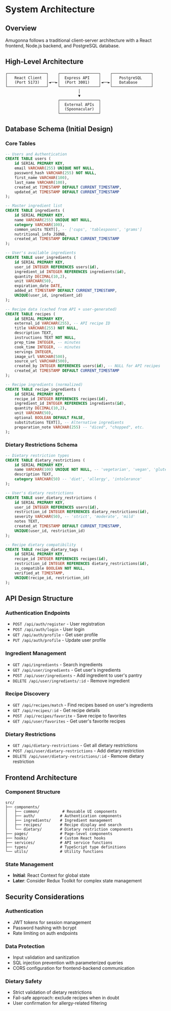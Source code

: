 # System Architecture

## Overview
Amugonna follows a traditional client-server architecture with a React frontend, Node.js backend, and PostgreSQL database.

## High-Level Architecture

```
┌─────────────────┐    ┌─────────────────┐    ┌─────────────────┐
│   React Client  │    │  Express API    │    │   PostgreSQL    │
│   (Port 5173)   │◄──►│  (Port 3001)    │◄──►│   Database      │
└─────────────────┘    └─────────────────┘    └─────────────────┘
                                │
                                ▼
                       ┌─────────────────┐
                       │  External APIs  │
                       │  (Spoonacular)  │
                       └─────────────────┘
```

## Database Schema (Initial Design)

### Core Tables

```sql
-- Users and Authentication
CREATE TABLE users (
    id SERIAL PRIMARY KEY,
    email VARCHAR(255) UNIQUE NOT NULL,
    password_hash VARCHAR(255) NOT NULL,
    first_name VARCHAR(100),
    last_name VARCHAR(100),
    created_at TIMESTAMP DEFAULT CURRENT_TIMESTAMP,
    updated_at TIMESTAMP DEFAULT CURRENT_TIMESTAMP
);

-- Master ingredient list
CREATE TABLE ingredients (
    id SERIAL PRIMARY KEY,
    name VARCHAR(255) UNIQUE NOT NULL,
    category VARCHAR(100),
    common_units TEXT[], -- ['cups', 'tablespoons', 'grams']
    nutritional_info JSONB,
    created_at TIMESTAMP DEFAULT CURRENT_TIMESTAMP
);

-- User's available ingredients
CREATE TABLE user_ingredients (
    id SERIAL PRIMARY KEY,
    user_id INTEGER REFERENCES users(id),
    ingredient_id INTEGER REFERENCES ingredients(id),
    quantity DECIMAL(10,2),
    unit VARCHAR(50),
    expiration_date DATE,
    added_at TIMESTAMP DEFAULT CURRENT_TIMESTAMP,
    UNIQUE(user_id, ingredient_id)
);

-- Recipe data (cached from API + user-generated)
CREATE TABLE recipes (
    id SERIAL PRIMARY KEY,
    external_id VARCHAR(255), -- API recipe ID
    title VARCHAR(255) NOT NULL,
    description TEXT,
    instructions TEXT NOT NULL,
    prep_time INTEGER, -- minutes
    cook_time INTEGER, -- minutes
    servings INTEGER,
    image_url VARCHAR(500),
    source_url VARCHAR(500),
    created_by INTEGER REFERENCES users(id), -- NULL for API recipes
    created_at TIMESTAMP DEFAULT CURRENT_TIMESTAMP
);

-- Recipe ingredients (normalized)
CREATE TABLE recipe_ingredients (
    id SERIAL PRIMARY KEY,
    recipe_id INTEGER REFERENCES recipes(id),
    ingredient_id INTEGER REFERENCES ingredients(id),
    quantity DECIMAL(10,2),
    unit VARCHAR(50),
    optional BOOLEAN DEFAULT FALSE,
    substitutions TEXT[], -- Alternative ingredients
    preparation_note VARCHAR(255) -- "diced", "chopped", etc.
);
```

### Dietary Restrictions Schema

```sql
-- Dietary restriction types
CREATE TABLE dietary_restrictions (
    id SERIAL PRIMARY KEY,
    name VARCHAR(100) UNIQUE NOT NULL, -- 'vegetarian', 'vegan', 'gluten-free'
    description TEXT,
    category VARCHAR(50) -- 'diet', 'allergy', 'intolerance'
);

-- User's dietary restrictions
CREATE TABLE user_dietary_restrictions (
    id SERIAL PRIMARY KEY,
    user_id INTEGER REFERENCES users(id),
    restriction_id INTEGER REFERENCES dietary_restrictions(id),
    severity VARCHAR(50), -- 'strict', 'moderate', 'mild'
    notes TEXT,
    created_at TIMESTAMP DEFAULT CURRENT_TIMESTAMP,
    UNIQUE(user_id, restriction_id)
);

-- Recipe dietary compatibility
CREATE TABLE recipe_dietary_tags (
    id SERIAL PRIMARY KEY,
    recipe_id INTEGER REFERENCES recipes(id),
    restriction_id INTEGER REFERENCES dietary_restrictions(id),
    is_compatible BOOLEAN NOT NULL,
    verified_at TIMESTAMP,
    UNIQUE(recipe_id, restriction_id)
);
```

## API Design Structure

### Authentication Endpoints
- `POST /api/auth/register` - User registration
- `POST /api/auth/login` - User login
- `GET /api/auth/profile` - Get user profile
- `PUT /api/auth/profile` - Update user profile

### Ingredient Management
- `GET /api/ingredients` - Search ingredients
- `GET /api/user/ingredients` - Get user's ingredients
- `POST /api/user/ingredients` - Add ingredient to user's pantry
- `DELETE /api/user/ingredients/:id` - Remove ingredient

### Recipe Discovery
- `GET /api/recipes/match` - Find recipes based on user's ingredients
- `GET /api/recipes/:id` - Get recipe details
- `POST /api/recipes/favorite` - Save recipe to favorites
- `GET /api/user/favorites` - Get user's favorite recipes

### Dietary Restrictions
- `GET /api/dietary-restrictions` - Get all dietary restrictions
- `POST /api/user/dietary-restrictions` - Add dietary restriction
- `DELETE /api/user/dietary-restrictions/:id` - Remove dietary restriction

## Frontend Architecture

### Component Structure
```
src/
├── components/
│   ├── common/          # Reusable UI components
│   ├── auth/           # Authentication components
│   ├── ingredients/    # Ingredient management
│   ├── recipes/        # Recipe display and search
│   └── dietary/        # Dietary restriction components
├── pages/              # Page-level components
├── hooks/              # Custom React hooks
├── services/           # API service functions
├── types/              # TypeScript type definitions
└── utils/              # Utility functions
```

### State Management
- **Initial**: React Context for global state
- **Later**: Consider Redux Toolkit for complex state management

## Security Considerations

### Authentication
- JWT tokens for session management
- Password hashing with bcrypt
- Rate limiting on auth endpoints

### Data Protection
- Input validation and sanitization
- SQL injection prevention with parameterized queries
- CORS configuration for frontend-backend communication

### Dietary Safety
- Strict validation of dietary restrictions
- Fail-safe approach: exclude recipes when in doubt
- User confirmation for allergy-related filtering